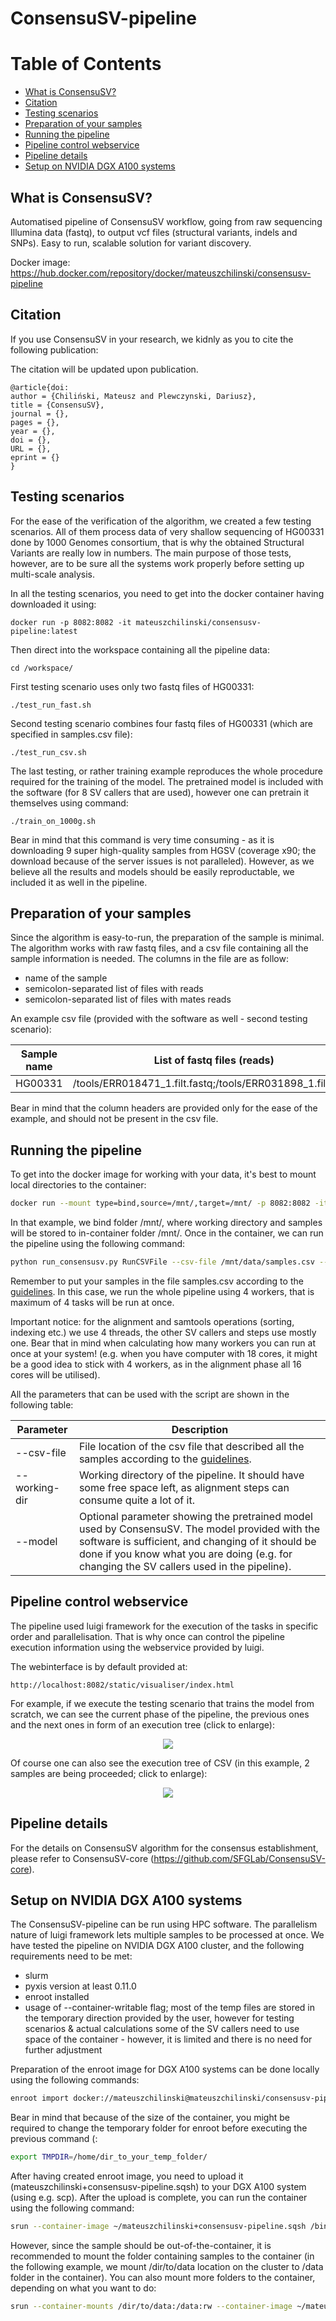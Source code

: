 # ConsensuSV-pipeline

Table of Contents
=================

* [What is ConsensuSV?](#what-is-consensusv)
* [Citation](#citation)
* [Testing scenarios](#testing-scenarios)
* [Preparation of your samples](#preparation-of-your-samples)
* [Running the pipeline](#running-the-pipeline)
* [Pipeline control webservice](#pipeline-control-webservice)
* [Pipeline details](#pipeline-details)
* [Setup on NVIDIA DGX A100 systems](#setup-on-nvidia-dgx-a100-systems)
## What is ConsensuSV?

Automatised pipeline of ConsensuSV workflow, going from raw sequencing Illumina data (fastq), to output vcf files (structural variants, indels and SNPs). Easy to run, scalable solution for variant discovery.

Docker image: https://hub.docker.com/repository/docker/mateuszchilinski/consensusv-pipeline

## Citation

If you use ConsensuSV in your research, we kidnly as you to cite the following publication:

The citation will be updated upon publication.

```
@article{doi:
author = {Chiliński, Mateusz and Plewczynski, Dariusz},
title = {ConsensuSV},
journal = {},
pages = {},
year = {},
doi = {},
URL = {},
eprint = {}
}
```

## Testing scenarios

For the ease of the verification of the algorithm, we created a few testing scenarios. All of them process data of very shallow sequencing of HG00331 done by 1000 Genomes consortium, that is why the obtained Structural Variants are really low in numbers. The main purpose of those tests, however, are to be sure all the systems work properly before setting up multi-scale analysis.

In all the testing scenarios, you need to get into the docker container having downloaded it using:

```shell
docker run -p 8082:8082 -it mateuszchilinski/consensusv-pipeline:latest
```

Then direct into the workspace containing all the pipeline data:

```shell
cd /workspace/
```

First testing scenario uses only two fastq files of HG00331:

```shell
./test_run_fast.sh
```

Second testing scenario combines four fastq files of HG00331 (which are specified in samples.csv file):

```shell
./test_run_csv.sh
```

The last testing, or rather training example reproduces the whole procedure required for the training of the model. The pretrained model is included with the software (for 8 SV callers that are used), however one can pretrain it themselves using command:

```shell
./train_on_1000g.sh
```

Bear in mind that this command is very time consuming - as it is downloading 9 super high-quality samples from HGSV (coverage x90; the download because of the server issues is not paralleled). However, as we believe all the results and models should be easily reproductable, we included it as well in the pipeline.

## Preparation of your samples

Since the algorithm is easy-to-run, the preparation of the sample is minimal. The algorithm works with raw fastq files, and a csv file containing all the sample information is needed. The columns in the file are as follow:

* name of the sample
* semicolon-separated list of files with reads
* semicolon-separated list of files with mates reads

An example csv file (provided with the software as well - second testing scenario):

Sample name | List of fastq files (reads) | List of fastq files (mates)
-------------- | --------------- | ---------------
HG00331 | /tools/ERR018471_1.filt.fastq;/tools/ERR031898_1.filt.fastq | /tools/ERR018471_2.filt.fastq;/tools/ERR031898_2.filt.fastq

Bear in mind that the column headers are provided only for the ease of the example, and should not be present in the csv file.

## Running the pipeline

To get into the docker image for working with your data, it's best to mount local directories to the container:

```bash
docker run --mount type=bind,source=/mnt/,target=/mnt/ -p 8082:8082 -it mateuszchilinski/consensusv-pipeline:latest
```

In that example, we bind folder /mnt/, where working directory and samples will be stored to in-container folder /mnt/. Once in the container, we can run the pipeline using the following command:

```bash
python run_consensusv.py RunCSVFile --csv-file /mnt/data/samples.csv --workers 4 --working-dir /mnt/working_dir/
```
Remember to put your samples in the file samples.csv according to the [guidelines](#preparation-of-your-samples). In this case, we run the whole pipeline using 4 workers, that is maximum of 4 tasks will be run at once. 

Important notice: for the alignment and samtools operations (sorting, indexing etc.) we use 4 threads, the other SV callers and steps use mostly one. Bear that in mind when calculating how many workers you can run at once at your system! (e.g. when you have computer with 18 cores, it might be a good idea to stick with 4 workers, as in the alignment phase all 16 cores will be utilised).

All the parameters that can be used with the script are shown in the following table:

Parameter | Description
-------------- | ---------------
--csv-file | File location of the csv file that described all the samples according to the [guidelines](#preparation-of-your-samples).
--working-dir | Working directory of the pipeline. It should have some free space left, as alignment steps can consume quite a lot of it.
--model | Optional parameter showing the pretrained model used by ConsensuSV. The model provided with the software is sufficient, and changing of it should be done if you know what you are doing (e.g. for changing the SV callers used in the pipeline).

## Pipeline control webservice

The pipeline used luigi framework for the execution of the tasks in specific order and parallelisation. That is why once can control the pipeline execution information using the webservice provided by luigi.

The webinterface is by default provided at:

```
http://localhost:8082/static/visualiser/index.html
```

For example, if we execute the testing scenario that trains the model from scratch, we can see the current phase of the pipeline, the previous ones and the next ones in form of an execution tree (click to enlarge):

<p align="center">
<img src="https://github.com/SFGLab/ConsensuSV-pipeline/blob/main/luigi_1000g_get.png" />
</p>

Of course one can also see the execution tree of CSV (in this example, 2 samples are being proceeded; click to enlarge):

<p align="center">
<img src="https://github.com/SFGLab/ConsensuSV-pipeline/blob/main/luigi_pipeline_2_samples.png" />
</p>

## Pipeline details

For the details on ConsensuSV algorithm for the consensus establishment, please refer to ConsensuSV-core (https://github.com/SFGLab/ConsensuSV-core).

## Setup on NVIDIA DGX A100 systems

The ConsensuSV-pipeline can be run using HPC software. The parallelism nature of luigi framework lets multiple samples to be processed at once. We have tested the pipeline on NVIDIA DGX A100 cluster, and the following requirements need to be met:
* slurm
* pyxis version at least 0.11.0
* enroot installed
* usage of --container-writable flag; most of the temp files are stored in the temporary direction provided by the user, however for testing scenarios & actual calculations some of the SV callers need to use space of the container - however, it is limited and there is no need for further adjustment

Preparation of the enroot image for DGX A100 systems can be done locally using the following commands:
```bash
enroot import docker://mateuszchilinski@mateuszchilinski/consensusv-pipeline
```

Bear in mind that because of the size of the container, you might be required to change the temporary folder for enroot before executing the previous command (:
```bash
export TMPDIR=/home/dir_to_your_temp_folder/
```

After having created enroot image, you need to upload it (mateuszchilinski+consensusv-pipeline.sqsh) to your DGX A100 system (using e.g. scp). After the upload is complete, you can run the container using the following command:

```bash
srun --container-image ~/mateuszchilinski+consensusv-pipeline.sqsh /bin/bash
```

However, since the sample should be out-of-the-container, it is recommended to mount the folder containing samples to the container (in the following example, we mount /dir/to/data location on the cluster to /data folder in the container). You can also mount more folders to the container, depending on what you want to do:

```bash
srun --container-mounts /dir/to/data:/data:rw --container-image ~/mateuszchilinski+consensusv-pipeline.sqsh /bin/bash
```
